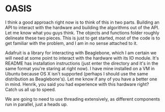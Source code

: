 # OASIS

I think a good approach right now is to think of this in two parts. Building an API to interact with the hardware and building the algorithms out of the API. Let me know what you guys think. The objects and functions folder roughly delineate these two pieces. This is just to get started, most of the code is to get familiar with the problem, and I am in no sense attached to it. 

Adafruit is a library for interacting with Beaglebone, which I am certain we will need at some point to interact with the hardware with its IO module.  It's README has installation instructions (just enter the directory and it's in the same format you're staring at right now). I have mine installed on a VM in Ubuntu because OS X isn't supported (perhaps I should use the same distribution as Beaglebone's). Let me know if any of you have a better one in mind. Henrik, you said you had experience with this hardware right? Catch us all up to speed.

We are going to need to use threading extensively, as different components run in parallel, just a heads up.
